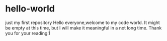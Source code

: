 # hello-world
just my first repository
Hello everyone,welcome to my code world.
It might be empty at this time, but I will make it meaningful in a not long time.
Thank you for your reading.1
